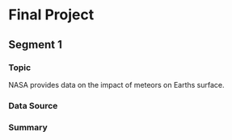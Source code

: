 # Final Project
## Segment 1 
### Topic 
NASA provides data on the impact of meteors on Earths surface. 
### Data Source 
### Summary 
